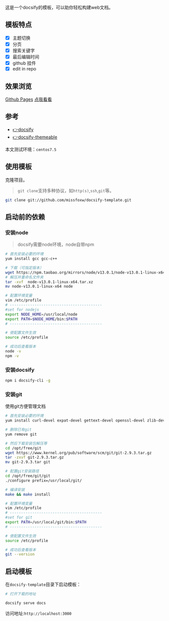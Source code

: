 这是一个docsify的模板，可以助你轻松构建web文档。

## 模板特点

* [X] 主题切换
* [X] 分页
* [X] 搜索关键字
* [X] 最后编辑时间
* [X] github 挂件
* [X] edit in repo

## 效果浏览
[Github Pages](https://missfoxw.github.io/docsify-template/)
[点我看看](http://118.190.97.56:3000)

## 参考

* [👉docsify](https://docsify.js.org/#/)
* [👉docsify-themeable](https://jhildenbiddle.github.io/docsify-themeable/#/)


本文测试环境：`centos7.5`

## 使用模板

克隆项目。
> `git clone`支持多种协议，如`http(s)`,`ssh`,`git`等。

```bash
git clone git://github.com/missfoxw/docsify-template.git
```

## 启动前的依赖

### 安装node

> docsify需要node环境，node自带npm

```bash
# 首先安装必要的环境
yum install gcc gcc-c++

# 下载（可指定版本）
wget https://npm.taobao.org/mirrors/node/v13.0.1/node-v13.0.1-linux-x64.tar.gz
# 解压并重命名文件夹
tar -xvf  node-v13.0.1-linux-x64.tar.xz
mv node-v13.0.1-linux-x64 node

# 配置环境变量
vim /etc/profile
# -----------------------------------------
#set for nodejs  
export NODE_HOME=/usr/local/node  
export PATH=$NODE_HOME/bin:$PATH
# -----------------------------------------

# 使配置文件生效
source /etc/profile

# 成功后查看版本
node -v
npm -v 
```

### 安装docsify

```bash
npm i docsify-cli -g
```

### 安装git

使用git方便管理文档

```bash
# 首先安装必要的环境
yum install curl-devel expat-devel gettext-devel openssl-devel zlib-devel gcc perl-ExtUtils-MakeMaker

# 删除已有git
yum remove git

# 然后下载安装包解压等
cd /opt/free/git
wget https://www.kernel.org/pub/software/scm/git/git-2.9.3.tar.gz
tar -zxvf git-2.9.3.tar.gz
mv git-2.9.3.tar git

# 配置git安装路径
cd /opt/free/git/git
./configure prefix=/usr/local/git/

# 编译安装
make && make install

# 配置环境变量
vim /etc/profile
# -----------------------------------------
#set for git
export PATH=/usr/local/git/bin:$PATH
# -----------------------------------------

# 使配置文件生效
source /etc/profile

# 成功后查看版本
git --version
```

## 启动模板

在`docsify-template`目录下启动模板：

```bash
# 打开下载的地址

docsify serve docs
```
访问地址:`http://localhost:3000`